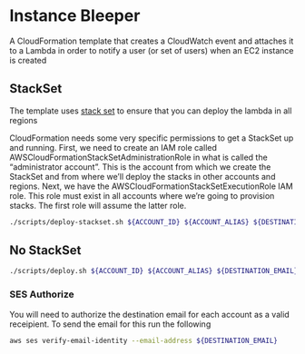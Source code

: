 # Instance Bleeper

A CloudFormation template that creates a CloudWatch event and attaches it to a Lambda in order to notify a user (or set of users) when an EC2 instance is created

## StackSet

The template uses [stack set](http://docs.aws.amazon.com/AWSCloudFormation/latest/UserGuide/stacksets-concepts.html) to ensure that you can deploy the lambda in all regions

CloudFormation needs some very specific permissions to get a StackSet up and running. First, we need to create an IAM role called AWSCloudFormationStackSetAdministrationRole in what is called the “administrator account”. This is the account from which we create the StackSet and from where we’ll deploy the stacks in other accounts and regions. Next, we have the AWSCloudFormationStackSetExecutionRole IAM role. This role must exist in all accounts where we’re going to provision stacks. The first role will assume the latter role.

```bash
./scripts/deploy-stackset.sh ${ACCOUNT_ID} ${ACCOUNT_ALIAS} ${DESTINATION_EMAIL} ${STACK_OWNER}
```

## No StackSet

```bash
./scripts/deploy.sh ${ACCOUNT_ID} ${ACCOUNT_ALIAS} ${DESTINATION_EMAIL} ${STACK_OWNER}
```

### SES Authorize

You will need to authorize the destination email for each account as a valid receipient. To send the email for this run the following

```bash
aws ses verify-email-identity --email-address ${DESTINATION_EMAIL}
```
